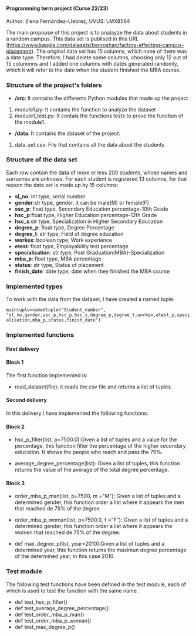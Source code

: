 #### Programming term project (Curse 22/23)

Author: Elena Fernández-Llebrez, UVUS: LMX8564

The main propouse of this project is to analayze the data about students in a random campus. 
This data set is publised in this URL (https://www.kaggle.com/datasets/benroshan/factors-affecting-campus-placement). The original data set has 15 columns, which none of them was a date type. Therefore, I had delete some columns, choosing only 12 out of 15 colummns and I added one columns with dates generated randomly, which it will refer to the date when the student finished the MBA course.

### Structure of the project's folders
- **/src**: It contains the differents Python modules that made up the project
 1. module1.py: It contains the function to analyze the dataset
 2. module1_test.py: It contais the functions tests to prove the function of the module1.

- **/data**: It contains the dataset of the project:
1. data_set.csv: File that contains all the data about the students

### Structure of the data set
Each row contain the data of more or less 200 students, whose names and surnames are unknows.
For each student is registered 13 columns, for that reason the data set is made up by 15 columns:
- **sl_no**: int type, serial number
- **gender**:str type, gender, it can be male(M) or female(F)
- **ssc_p**: float type, Secondary Education percentage-10th Grade
- **hsc_p**:float type, Higher Education percentage-12th Grade
- **hsc_s**:str type, Specialization in Higher Secondary Education
- **degree_p**: float type, Degree Percentage
- **degree_t**: str type, Field of degree education
- **workex**: boolean type, Work experience
- **etest**: float type, Employability test percentage
- **specialisation**: str type, Post Graduation(MBA)-Specialization
- **mba_p**: float type, MBA percentage
- **status**: str type, Status of placement
- **finish_date**: date type, date when they finished the MBA course

### Implemented types
To work with the data from the dataset, I have created a named tuple:

`maintuple=namedtuple("Student_number", "sl_no,gender,ssc_p,hsc_p,hsc_s,degree_p,degree_t,workex,etest_p,specialisation,mba_p,status,finish_date")`

### Implemented functions

#### First delivery
#### Block 1
The first function implemented is:
- read_dataset(file): it reads the csv file and returns a list of tuples.

#### Second delivery
In this delivery I have implemented the following functions:

#### Block 2
- hsc_p_filter(list, p=7500.0):Given a list of tuples and a value for the percentage, this function filter the percentage of the higher secondary education. It shows the people who reach and pass the 75%.

- average_degree_percentage(list): Given a list of tuples, this function returns the value of the average of the total degree percentage.

#### Block 3
- order_mba_p_man(list, p=7500, m ="M"): Given a list of tuples and a determined gender, this function order a list where it appears the men that reached de 75% of the degree

- order_mba_p_woman(list, p=7500.0, f ="F"): Given a list of tuples and a determined gender, this function order a list where it appears the women that reached de 75% of the degree.

- def max_degree_p(list, year=2010):Given a list of tuples and a determined year, this function returns the maximun degree percentage of the determined year, in this case 2010.

### Test module
The following test functions have been defined in the test module, each of which is used to test the function with the same name. 
- def test_hsc_p_filter()
- def test_average_degree_percentage()
- def test_order_mba_p_man()
- def test_order_mba_p_woman() 
- def test_max_degree_p()
